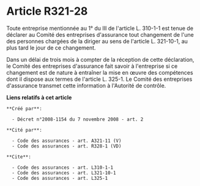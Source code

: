 # Article R321-28

Toute entreprise mentionnée au 1° du III de l'article L. 310-1-1 est tenue de déclarer au Comité des entreprises d'assurance
tout changement de l'une des personnes chargées de la diriger au sens de l'article L. 321-10-1, au plus tard le jour de ce
changement. 

Dans un délai de trois mois à compter de la réception de cette déclaration, le Comité des entreprises d'assurance fait savoir
à l'entreprise si ce changement est de nature à entraîner la mise en œuvre des compétences dont il dispose aux termes de
l'article L. 325-1. Le Comité des entreprises d'assurance transmet cette information à l'Autorité de contrôle.

**Liens relatifs à cet article**

	**Créé par**:

	  - Décret n°2008-1154 du 7 novembre 2008 - art. 2

	**Cité par**:

	  - Code des assurances - art. A321-11 (V)
	  - Code des assurances - art. R328-1 (VD)

	**Cite**:

	  - Code des assurances - art. L310-1-1
	  - Code des assurances - art. L321-10-1
	  - Code des assurances - art. L325-1
